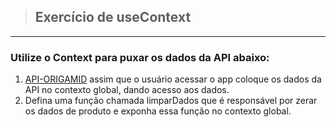 > ## Exercício de useContext
---
### Utilize o Context para puxar os dados da API abaixo:

1. [API-ORIGAMID](https://ranekapi.origamid.dev/json/api/produto/) assim que o usuário acessar o app coloque os dados da API no contexto global, dando acesso aos dados.
2. Defina uma função chamada limparDados que é responsável por zerar os dados de produto e exponha essa função no contexto global.
